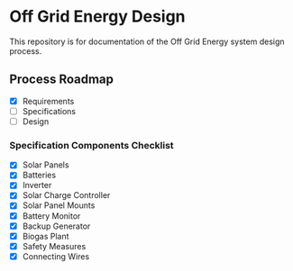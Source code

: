 # Off Grid Energy Design

This repository is for documentation of the Off Grid Energy system design process.

## Process Roadmap

-   [x] Requirements
-   [ ] Specifications
-   [ ] Design

### Specification Components Checklist
- [x] Solar Panels
- [x] Batteries
- [x] Inverter
- [x] Solar Charge Controller
- [x] Solar Panel Mounts
- [x] Battery Monitor
- [x] Backup Generator
- [x] Biogas Plant
- [x] Safety Measures
- [x] Connecting Wires  